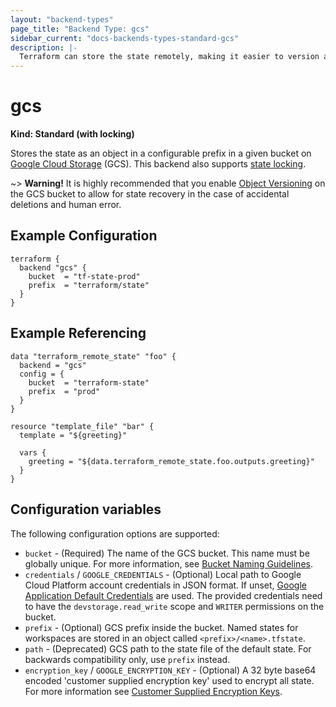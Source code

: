 ```yaml
---
layout: "backend-types"
page_title: "Backend Type: gcs"
sidebar_current: "docs-backends-types-standard-gcs"
description: |-
  Terraform can store the state remotely, making it easier to version and work with in a team.
---
```


# gcs

**Kind: Standard (with locking)**

Stores the state as an object in a configurable prefix in a given bucket on [Google Cloud Storage](https://cloud.google.com/storage/) (GCS).
This backend also supports [state locking](/docs/state/locking.html).

~> **Warning!** It is highly recommended that you enable
[Object Versioning](https://cloud.google.com/storage/docs/object-versioning)
on the GCS bucket to allow for state recovery in the case of accidental deletions and human error.

## Example Configuration

```hcl
terraform {
  backend "gcs" {
    bucket  = "tf-state-prod"
    prefix  = "terraform/state"
  }
}
```

## Example Referencing

```hcl
data "terraform_remote_state" "foo" {
  backend = "gcs"
  config = {
    bucket  = "terraform-state"
    prefix  = "prod"
  }
}

resource "template_file" "bar" {
  template = "${greeting}"

  vars {
    greeting = "${data.terraform_remote_state.foo.outputs.greeting}"
  }
}
```

## Configuration variables

The following configuration options are supported:

 *  `bucket` - (Required) The name of the GCS bucket.
    This name must be globally unique.
    For more information, see [Bucket Naming Guidelines](https://cloud.google.com/storage/docs/bucketnaming.html#requirements).
 *  `credentials` / `GOOGLE_CREDENTIALS` - (Optional) Local path to Google Cloud Platform account credentials in JSON format.
    If unset, [Google Application Default Credentials](https://developers.google.com/identity/protocols/application-default-credentials) are used.
    The provided credentials need to have the `devstorage.read_write` scope and `WRITER` permissions on the bucket.
 *  `prefix` - (Optional) GCS prefix inside the bucket. Named states for workspaces are stored in an object called `<prefix>/<name>.tfstate`.
 *  `path` - (Deprecated) GCS path to the state file of the default state. For backwards compatibility only, use `prefix` instead.
 *  `encryption_key` / `GOOGLE_ENCRYPTION_KEY` - (Optional) A 32 byte base64 encoded 'customer supplied encryption key' used to encrypt all state. For more information see [Customer Supplied Encryption Keys](https://cloud.google.com/storage/docs/encryption#customer-supplied).
